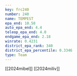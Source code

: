 ```yaml
---
key: frc240
number: 240
name: TEMPEST
epa_end: 10.58
auto_epa_end: 4.4
teleop_epa_end: 4.0
endgame_epa_end: 2.18
winrate: 0.4231
district_epa_rank: 340
district_epa_percentile: 0.3346
type: Team
---
```

[[2024mibel]]
[[2024miliv]]
